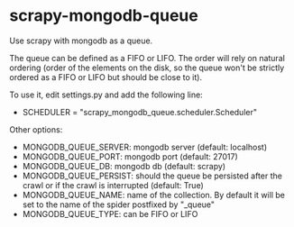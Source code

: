 scrapy-mongodb-queue
====================

Use scrapy with mongodb as a queue.

The queue can be defined as a FIFO or LIFO. The order will rely on natural ordering (order of the elements on the disk, so the
queue won't be strictly ordered as a FIFO or LIFO but should be close to it).

To use it, edit settings.py and add the following line:
* SCHEDULER = "scrapy_mongodb_queue.scheduler.Scheduler"

Other options:
* MONGODB_QUEUE_SERVER: mongodb server (default: localhost)
* MONGODB_QUEUE_PORT: mongodb port (default: 27017)
* MONGODB_QUEUE_DB: mongodb db (default: scrapy)
* MONGODB_QUEUE_PERSIST: should the queue be persisted after the crawl or if the crawl is interrupted (default: True)
* MONGODB_QUEUE_NAME: name of the collection. By default it will be set to the name of the spider postfixed by "_queue"
* MONGODB_QUEUE_TYPE: can be FIFO or LIFO
